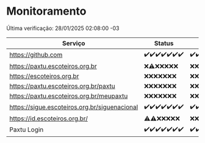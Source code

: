 # Monitoramento

Última verificação: 28/01/2025 02:08:00 -03

|Serviço|Status|Últimas 24h|
|---|---|---|
|https://github.com|<span title="2025-01-21: OK=23">✔️</span><span title="2025-01-22: OK=23">✔️</span><span title="2025-01-23: OK=23">✔️</span><span title="2025-01-24: OK=23">✔️</span><span title="2025-01-25: OK=23">✔️</span><span title="2025-01-26: OK=23">✔️</span><span title="2025-01-27: OK=4">✔️</span>|<span title="27/01/2025 02:08:00 -03 : 200">✔️</span><span title="27/01/2025 03:12:00 -03 : 200">✔️</span><span title="27/01/2025 04:08:00 -03 : 200">✔️</span><span title="27/01/2025 05:12:00 -03 : 200">✔️</span><span title="27/01/2025 06:09:00 -03 : 200">✔️</span><span title="27/01/2025 07:09:00 -03 : 200">✔️</span><span title="27/01/2025 08:07:00 -03 : 200">✔️</span><span title="27/01/2025 09:15:00 -03 : 200">✔️</span><span title="27/01/2025 10:15:00 -03 : 200">✔️</span><span title="27/01/2025 11:08:00 -03 : 200">✔️</span><span title="27/01/2025 12:08:00 -03 : 200">✔️</span><span title="27/01/2025 13:10:00 -03 : 200">✔️</span><span title="27/01/2025 14:07:00 -03 : 200">✔️</span><span title="27/01/2025 15:11:00 -03 : 200">✔️</span><span title="27/01/2025 16:06:00 -03 : 200">✔️</span><span title="27/01/2025 17:09:00 -03 : 200">✔️</span><span title="27/01/2025 18:07:00 -03 : 200">✔️</span><span title="27/01/2025 19:07:00 -03 : 200">✔️</span><span title="27/01/2025 20:07:00 -03 : 200">✔️</span><span title="27/01/2025 21:39:00 -03 : 200">✔️</span><span title="27/01/2025 23:06:00 -03 : 200">✔️</span><span title="28/01/2025 00:09:00 -03 : 200">✔️</span><span title="28/01/2025 01:10:00 -03 : 200">✔️</span><span title="28/01/2025 02:08:00 -03 : 200">✔️</span>|
|https://paxtu.escoteiros.org.br|<span title="2025-01-21: Falhas=23">❌</span><span title="2025-01-22: OK=1, Falhas=22">⚠️</span><span title="2025-01-23: Falhas=23">❌</span><span title="2025-01-24: Falhas=23">❌</span><span title="2025-01-25: Falhas=23">❌</span><span title="2025-01-26: Falhas=23">❌</span><span title="2025-01-27: Falhas=4">❌</span>|<span title="27/01/2025 02:08:00 -03 : 403">❌</span><span title="27/01/2025 03:12:00 -03 : 403">❌</span><span title="27/01/2025 04:08:00 -03 : 403">❌</span><span title="27/01/2025 05:12:00 -03 : 403">❌</span><span title="27/01/2025 06:09:00 -03 : 403">❌</span><span title="27/01/2025 07:09:00 -03 : 403">❌</span><span title="27/01/2025 08:07:00 -03 : 403">❌</span><span title="27/01/2025 09:15:00 -03 : 403">❌</span><span title="27/01/2025 10:15:00 -03 : 403">❌</span><span title="27/01/2025 11:08:00 -03 : 403">❌</span><span title="27/01/2025 12:08:00 -03 : 403">❌</span><span title="27/01/2025 13:10:00 -03 : 403">❌</span><span title="27/01/2025 14:07:00 -03 : 403">❌</span><span title="27/01/2025 15:11:00 -03 : 403">❌</span><span title="27/01/2025 16:06:00 -03 : 403">❌</span><span title="27/01/2025 17:09:00 -03 : 403">❌</span><span title="27/01/2025 18:07:00 -03 : 403">❌</span><span title="27/01/2025 19:07:00 -03 : 403">❌</span><span title="27/01/2025 20:07:00 -03 : 403">❌</span><span title="27/01/2025 21:39:00 -03 : 403">❌</span><span title="27/01/2025 23:06:00 -03 : 403">❌</span><span title="28/01/2025 00:09:00 -03 : 403">❌</span><span title="28/01/2025 01:10:00 -03 : 403">❌</span><span title="28/01/2025 02:08:00 -03 : 403">❌</span>|
|https://escoteiros.org.br|<span title="2025-01-21: Falhas=23">❌</span><span title="2025-01-22: Falhas=23">❌</span><span title="2025-01-23: Falhas=23">❌</span><span title="2025-01-24: Falhas=23">❌</span><span title="2025-01-25: Falhas=23">❌</span><span title="2025-01-26: Falhas=23">❌</span><span title="2025-01-27: Falhas=4">❌</span>|<span title="27/01/2025 02:08:00 -03 : 403">❌</span><span title="27/01/2025 03:12:00 -03 : 403">❌</span><span title="27/01/2025 04:08:00 -03 : 403">❌</span><span title="27/01/2025 05:12:00 -03 : 403">❌</span><span title="27/01/2025 06:09:00 -03 : 403">❌</span><span title="27/01/2025 07:09:00 -03 : 403">❌</span><span title="27/01/2025 08:07:00 -03 : 403">❌</span><span title="27/01/2025 09:15:00 -03 : 403">❌</span><span title="27/01/2025 10:15:00 -03 : 403">❌</span><span title="27/01/2025 11:08:00 -03 : 403">❌</span><span title="27/01/2025 12:08:00 -03 : 403">❌</span><span title="27/01/2025 13:10:00 -03 : 403">❌</span><span title="27/01/2025 14:07:00 -03 : 403">❌</span><span title="27/01/2025 15:11:00 -03 : 403">❌</span><span title="27/01/2025 16:06:00 -03 : 403">❌</span><span title="27/01/2025 17:09:00 -03 : 403">❌</span><span title="27/01/2025 18:07:00 -03 : 403">❌</span><span title="27/01/2025 19:07:00 -03 : 403">❌</span><span title="27/01/2025 20:07:00 -03 : 403">❌</span><span title="27/01/2025 21:39:00 -03 : 403">❌</span><span title="27/01/2025 23:06:00 -03 : 403">❌</span><span title="28/01/2025 00:09:00 -03 : 403">❌</span><span title="28/01/2025 01:10:00 -03 : 403">❌</span><span title="28/01/2025 02:08:00 -03 : 403">❌</span>|
|https://paxtu.escoteiros.org.br/paxtu|<span title="2025-01-21: Falhas=23">❌</span><span title="2025-01-22: Falhas=23">❌</span><span title="2025-01-23: Falhas=23">❌</span><span title="2025-01-24: Falhas=23">❌</span><span title="2025-01-25: Falhas=23">❌</span><span title="2025-01-26: Falhas=23">❌</span><span title="2025-01-27: Falhas=4">❌</span>|<span title="27/01/2025 02:08:00 -03 : 403">❌</span><span title="27/01/2025 03:12:00 -03 : 403">❌</span><span title="27/01/2025 04:08:00 -03 : 403">❌</span><span title="27/01/2025 05:12:00 -03 : 403">❌</span><span title="27/01/2025 06:09:00 -03 : 403">❌</span><span title="27/01/2025 07:09:00 -03 : 403">❌</span><span title="27/01/2025 08:07:00 -03 : 403">❌</span><span title="27/01/2025 09:15:00 -03 : 403">❌</span><span title="27/01/2025 10:15:00 -03 : 403">❌</span><span title="27/01/2025 11:08:00 -03 : 403">❌</span><span title="27/01/2025 12:08:00 -03 : 403">❌</span><span title="27/01/2025 13:10:00 -03 : 403">❌</span><span title="27/01/2025 14:07:00 -03 : 403">❌</span><span title="27/01/2025 15:11:00 -03 : 403">❌</span><span title="27/01/2025 16:06:00 -03 : 403">❌</span><span title="27/01/2025 17:09:00 -03 : 403">❌</span><span title="27/01/2025 18:07:00 -03 : 403">❌</span><span title="27/01/2025 19:07:00 -03 : 403">❌</span><span title="27/01/2025 20:07:00 -03 : 403">❌</span><span title="27/01/2025 21:39:00 -03 : 403">❌</span><span title="27/01/2025 23:06:00 -03 : 403">❌</span><span title="28/01/2025 00:09:00 -03 : 403">❌</span><span title="28/01/2025 01:10:00 -03 : 403">❌</span><span title="28/01/2025 02:08:00 -03 : 403">❌</span>|
|https://paxtu.escoteiros.org.br/meupaxtu|<span title="2025-01-21: Falhas=23">❌</span><span title="2025-01-22: Falhas=23">❌</span><span title="2025-01-23: Falhas=23">❌</span><span title="2025-01-24: Falhas=23">❌</span><span title="2025-01-25: Falhas=23">❌</span><span title="2025-01-26: Falhas=23">❌</span><span title="2025-01-27: Falhas=4">❌</span>|<span title="27/01/2025 02:08:00 -03 : 403">❌</span><span title="27/01/2025 03:12:00 -03 : 403">❌</span><span title="27/01/2025 04:08:00 -03 : 403">❌</span><span title="27/01/2025 05:12:00 -03 : 403">❌</span><span title="27/01/2025 06:09:00 -03 : 403">❌</span><span title="27/01/2025 07:09:00 -03 : 403">❌</span><span title="27/01/2025 08:07:00 -03 : 403">❌</span><span title="27/01/2025 09:15:00 -03 : 403">❌</span><span title="27/01/2025 10:15:00 -03 : 403">❌</span><span title="27/01/2025 11:08:00 -03 : 403">❌</span><span title="27/01/2025 12:08:00 -03 : 403">❌</span><span title="27/01/2025 13:10:00 -03 : 403">❌</span><span title="27/01/2025 14:07:00 -03 : 403">❌</span><span title="27/01/2025 15:11:00 -03 : 403">❌</span><span title="27/01/2025 16:06:00 -03 : 403">❌</span><span title="27/01/2025 17:09:00 -03 : 403">❌</span><span title="27/01/2025 18:07:00 -03 : 403">❌</span><span title="27/01/2025 19:07:00 -03 : 403">❌</span><span title="27/01/2025 20:07:00 -03 : 403">❌</span><span title="27/01/2025 21:39:00 -03 : 403">❌</span><span title="27/01/2025 23:06:00 -03 : 403">❌</span><span title="28/01/2025 00:09:00 -03 : 403">❌</span><span title="28/01/2025 01:10:00 -03 : 403">❌</span><span title="28/01/2025 02:08:00 -03 : 403">❌</span>|
|https://sigue.escoteiros.org.br/siguenacional|<span title="2025-01-21: OK=23">✔️</span><span title="2025-01-22: OK=23">✔️</span><span title="2025-01-23: OK=23">✔️</span><span title="2025-01-24: OK=23">✔️</span><span title="2025-01-25: OK=23">✔️</span><span title="2025-01-26: OK=23">✔️</span><span title="2025-01-27: OK=4">✔️</span>|<span title="27/01/2025 02:08:00 -03 : 200">✔️</span><span title="27/01/2025 03:12:00 -03 : 200">✔️</span><span title="27/01/2025 04:08:00 -03 : 200">✔️</span><span title="27/01/2025 05:12:00 -03 : 200">✔️</span><span title="27/01/2025 06:09:00 -03 : 200">✔️</span><span title="27/01/2025 07:09:00 -03 : 200">✔️</span><span title="27/01/2025 08:07:00 -03 : 200">✔️</span><span title="27/01/2025 09:15:00 -03 : 200">✔️</span><span title="27/01/2025 10:15:00 -03 : 200">✔️</span><span title="27/01/2025 11:08:00 -03 : 200">✔️</span><span title="27/01/2025 12:08:00 -03 : 200">✔️</span><span title="27/01/2025 13:10:00 -03 : 200">✔️</span><span title="27/01/2025 14:07:00 -03 : 200">✔️</span><span title="27/01/2025 15:11:00 -03 : 200">✔️</span><span title="27/01/2025 16:06:00 -03 : 200">✔️</span><span title="27/01/2025 17:09:00 -03 : 200">✔️</span><span title="27/01/2025 18:07:00 -03 : 200">✔️</span><span title="27/01/2025 19:07:00 -03 : 200">✔️</span><span title="27/01/2025 20:07:00 -03 : 200">✔️</span><span title="27/01/2025 21:39:00 -03 : 200">✔️</span><span title="27/01/2025 23:06:00 -03 : 200">✔️</span><span title="28/01/2025 00:09:00 -03 : 200">✔️</span><span title="28/01/2025 01:10:00 -03 : 200">✔️</span><span title="28/01/2025 02:08:00 -03 : 200">✔️</span>|
|https://id.escoteiros.org.br/|<span title="2025-01-21: OK=1, Falhas=22">⚠️</span><span title="2025-01-22: OK=2, Falhas=21">⚠️</span><span title="2025-01-23: Falhas=23">❌</span><span title="2025-01-24: Falhas=23">❌</span><span title="2025-01-25: Falhas=23">❌</span><span title="2025-01-26: Falhas=23">❌</span><span title="2025-01-27: Falhas=4">❌</span>|<span title="27/01/2025 02:08:00 -03 : 403">❌</span><span title="27/01/2025 03:12:00 -03 : 403">❌</span><span title="27/01/2025 04:08:00 -03 : 403">❌</span><span title="27/01/2025 05:12:00 -03 : 403">❌</span><span title="27/01/2025 06:09:00 -03 : 403">❌</span><span title="27/01/2025 07:09:00 -03 : 403">❌</span><span title="27/01/2025 08:07:00 -03 : 403">❌</span><span title="27/01/2025 09:15:00 -03 : 403">❌</span><span title="27/01/2025 10:15:00 -03 : 403">❌</span><span title="27/01/2025 11:08:00 -03 : 403">❌</span><span title="27/01/2025 12:08:00 -03 : 403">❌</span><span title="27/01/2025 13:10:00 -03 : 403">❌</span><span title="27/01/2025 14:07:00 -03 : 403">❌</span><span title="27/01/2025 15:11:00 -03 : 403">❌</span><span title="27/01/2025 16:06:00 -03 : 403">❌</span><span title="27/01/2025 17:09:00 -03 : 403">❌</span><span title="27/01/2025 18:07:00 -03 : 403">❌</span><span title="27/01/2025 19:07:00 -03 : 403">❌</span><span title="27/01/2025 20:07:00 -03 : 403">❌</span><span title="27/01/2025 21:39:00 -03 : 403">❌</span><span title="27/01/2025 23:06:00 -03 : 403">❌</span><span title="28/01/2025 00:09:00 -03 : 403">❌</span><span title="28/01/2025 01:10:00 -03 : 403">❌</span><span title="28/01/2025 02:08:00 -03 : 403">❌</span>|
|Paxtu Login|<span title="2025-01-21: OK=23">✔️</span><span title="2025-01-22: OK=23">✔️</span><span title="2025-01-23: OK=23">✔️</span><span title="2025-01-24: OK=23">✔️</span><span title="2025-01-25: OK=23">✔️</span><span title="2025-01-26: OK=23">✔️</span><span title="2025-01-27: OK=4">✔️</span>|<span title="27/01/2025 02:08:00 -03 : 200">✔️</span><span title="27/01/2025 03:12:00 -03 : 200">✔️</span><span title="27/01/2025 04:08:00 -03 : 200">✔️</span><span title="27/01/2025 05:12:00 -03 : 200">✔️</span><span title="27/01/2025 06:09:00 -03 : 200">✔️</span><span title="27/01/2025 07:09:00 -03 : 200">✔️</span><span title="27/01/2025 08:07:00 -03 : 200">✔️</span><span title="27/01/2025 09:15:00 -03 : 200">✔️</span><span title="27/01/2025 10:15:00 -03 : 200">✔️</span><span title="27/01/2025 11:08:00 -03 : 200">✔️</span><span title="27/01/2025 12:08:00 -03 : 200">✔️</span><span title="27/01/2025 13:10:00 -03 : 200">✔️</span><span title="27/01/2025 14:07:00 -03 : 200">✔️</span><span title="27/01/2025 15:11:00 -03 : 200">✔️</span><span title="27/01/2025 16:06:00 -03 : 200">✔️</span><span title="27/01/2025 17:09:00 -03 : 200">✔️</span><span title="27/01/2025 18:08:00 -03 : 200">✔️</span><span title="27/01/2025 19:07:00 -03 : 200">✔️</span><span title="27/01/2025 20:07:00 -03 : 200">✔️</span><span title="27/01/2025 21:39:00 -03 : 200">✔️</span><span title="27/01/2025 23:06:00 -03 : 200">✔️</span><span title="28/01/2025 00:09:00 -03 : 200">✔️</span><span title="28/01/2025 01:10:00 -03 : 200">✔️</span><span title="28/01/2025 02:08:00 -03 : 200">✔️</span>|
